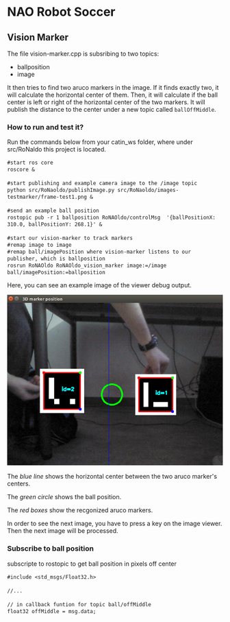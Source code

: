 # NAO Robot Soccer 


## Vision Marker

The file vision-marker.cpp is subsribing to two topics:

* ballposition
* image 

It then tries to find two aruco markers in the image. If it finds exactly two, it will calculate the horizontal center of them. Then, it will calculate if the ball center is left or right of the horizontal center of the two markers. It will publish the distance to the center under a new topic called `ballOffMiddle`.


### How to run and test it?

Run the commands below from your catin_ws folder, where under src/RoNaldo this project is located.


```
#start ros core
roscore &

#start publishing and example camera image to the /image topic
python src/RoNaoldo/publishImage.py src/RoNaoldo/images-testmarker/frame-test1.png &

#send an example ball position
rostopic pub -r 1 ballposition RoNAOldo/controlMsg  '{ballPositionX: 310.0, ballPositionY: 268.1}' &

#start our vision-marker to track markers
#remap image to image
#remap ball/imagePosition where vision-marker listens to our publisher, which is ballposition
rosrun RoNAOldo RoNAOldo_vision_marker image:=/image ball/imagePosition:=ballposition

```

Here, you can see an example image of the viewer debug output.

![Image](screenshots/vision-marker-1.png?raw=true)

The *blue line* shows the horizontal center between the two aruco marker's centers.

The *green circle* shows the ball position.

The *red boxes* show the recgonized aruco markers.



In order to see the next image, you have to press a key on the image viewer.
Then the next image will be processed.


### Subscribe to ball position

subscripte to rostopic to get ball position in pixels off center

```
#include <std_msgs/Float32.h>

//...

// in callback funtion for topic ball/offMiddle
float32 offMiddle = msg.data;

```
